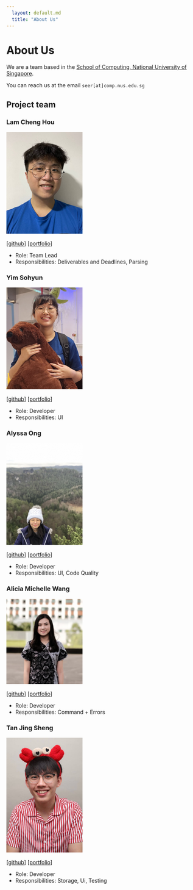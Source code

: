```yaml
---
  layout: default.md
  title: "About Us"
---
```


# About Us

We are a team based in the [School of Computing, National University of Singapore](http://www.comp.nus.edu.sg).

You can reach us at the email `seer[at]comp.nus.edu.sg`

## Project team

### Lam Cheng Hou

<img src="images/profilepictures/lamchenghou.png" width="200px">

[[github](https://github.com/lamchenghou)]
[[portfolio](team/lamchenghou.md)]


* Role: Team Lead
* Responsibilities: Deliverables and Deadlines, Parsing

### Yim Sohyun

<img src="images/profilepictures/dlathyun.png" width="200px">

[[github](http://github.com/dlathyun)]
[[portfolio](team/dlathyun.md)]

* Role: Developer
* Responsibilities: UI

### Alyssa Ong 

<img src="images/profilepictures/alyssaongyx.png" width="200px">

[[github](http://github.com/alyssaongyx)] 
[[portfolio](team/alyssaongyx.md)]

* Role: Developer
* Responsibilities: UI, Code Quality

### Alicia Michelle Wang

<img src="images/profilepictures/aliciamichellew.png" width="200px">

[[github](http://github.com/aliciamichellew)]
[[portfolio](team/aliciamichellew.md)]

* Role: Developer
* Responsibilities: Command + Errors

### Tan Jing Sheng

<img src="images/profilepictures/tjingsheng.png" width="200px">

[[github](http://github.com/tjingsheng)]
[[portfolio](team/tjingsheng.md)]

* Role: Developer
* Responsibilities: Storage, Ui, Testing
